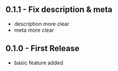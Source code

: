 ## 0.1.1 - Fix description & meta
* description more clear
* meta more clear

## 0.1.0 - First Release
* basic feature added
